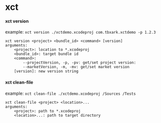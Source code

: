 # xct

####  xct version
example: `xct version ./xctdemo.xcodeproj com.tbxark.xctdemo -p 1.2.3`
```shell
xct version <project> <bundle_id> <command> [version]
arguments:
    <project>: location to *.xcodeproj
    <bundle_id>: target bundle id
    <command>:
        --projectVersion, -p, -pv: get/set project version:
        --marketVersion, -m, -mv: get/set market version
    [version]: new version string
```


#### xct clean-file
example: `xct clean-file ./xctdemo.xcodeproj /Sources /Tests`
```shell
xct clean-file <project> <location>...
arguments:
    <project>: path to *.xcodeproj
    <location>...: path to target directory

```
